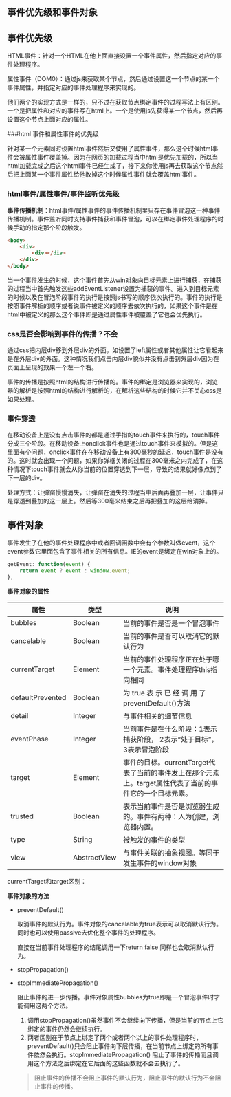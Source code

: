 ## 事件优先级和事件对象

## 事件优先级

HTML事件：针对一个HTML在他上面直接设置一个事件属性，然后指定对应的事件处理程序。

属性事件（DOM0）：通过js来获取某个节点，然后通过设置这一个节点的某一个事件属性，并指定对应的事件处理程序来实现的。

他们两个的实现方式是一样的，只不过在获取节点绑定事件的过程写法上有区别。一个是把属性和对应的事件写在html上。一个是使用js先获得某一个节点，然后再设置这个节点上面对应的属性。

###html 事件和属性事件的优先级

针对某一个元素同时设置html事件然后又使用了属性事件，那么这个时候html事件会被属性事件覆盖掉。因为在网页的加载过程当中html是优先加载的，所以当html加载完成之后这个html事件已经生成了，接下来你使用js再去获取这个节点然后把上面某一个事件属性给他改掉这个时候属性事件就会覆盖html事件。

### html事件/属性事件/事件监听优先级

**事件传播机制**：html事件/属性事件的事件传播机制里只存在事件冒泡这一种事件传播机制。事件监听同时支持事件捕获和事件冒泡，可以在绑定事件处理程序的时候手动的指定那个阶段触发。

```html
<body>
    <div>
    	<div></div>
    </div>
</body>
```

当一个事件发生的时候，这个事件首先从win对象向目标元素上进行捕获，在捕获的过程当中首先触发这些addEventListener设置为捕获的事件。进入到目标元素的时候以及在冒泡阶段事件的执行是按照js书写的顺序依次执行的。事件的执行是按照事件解析的顺序或者说事件被定义的顺序去依次执行的，如果这个事件是在html中被定义的那么这个事件即是通过属性事件被覆盖了它也会优先执行。

### css是否会影响到事件的传播？**不会**

通过css把内层div移到外层div的外面。如设置了left属性或者其他属性让它看起来是在外层div的外面。这种情况我们点击内层div貌似并没有点击到外层div因为在页面上呈现的效果一个左一个右。 

事件的传播是按照html的结构进行传播的。事件的绑定是浏览器来实现的，浏览器的解析是按照html的结构进行解析的，在解析这些结构的时候它并不关心css是如果处理。

### 事件穿透

在移动设备上是没有点击事件的都是通过手指的touch事件来执行的，touch事件分成三个阶段。在移动设备上onclick事件也是通过touch事件来模拟的。但是这里面有个问题，onclick事件在在移动设备上有300毫秒的延迟，touch事件是没有的。这时就会出现一个问题，如果你弹框关闭的过程在300毫米之内完成了，在这种情况下touch事件就会从你当前的位置穿透到下一层，导致的结果就好像点到了下一层的div。

处理方式：让弹窗慢慢消失，让弹窗在消失的过程当中后面再叠加一层，让事件只是穿透到叠加的这一层上。然后等300毫米结束之后再把叠加的这层给清掉。

## 事件对象

事件发生了在他的事件处理程序中或者回调函数中会有个参数叫做event，这个event参数它里面包含了事件相关的所有信息。IE的event是绑定在win对象上的。

```js
getEvent: function(event) {
    return event ? event : window.event;
},
```

**事件对象的属性**

| 属性    | 类型   | 说明                         |
| ------- | ------ | ---------------------------- |
| bubbles | Boolean | 当前的事件是否是一个冒泡事件 |
| cancelable | Boolean | 当前的事件是否可以取消它的默认行为|
| currentTarget | Element | 当前的事件处理程序正在处于哪一个元素。事件处理程序this指向相同 |
| defaultPrevented | Boolean | 为 true 表 示 已 经 调 用 了 preventDefault()方法|
| detail | Integer | 与事件相关的细节信息|
| eventPhase | Integer | 当前事件是在什么阶段：1表示捕获阶段， 2表示“处于目标”， 3表示冒泡阶段 |
| target | Element | 事件的目标。currentTarget代表了当前的事件发上在那个元素上。target属性代表了当前的事件它的一个目标元素。 |
| trusted | Boolean | 表示当前事件是否是浏览器生成的。事件有两种：人为创建，浏览器内置。 |
| type | String | 被触发的事件的类型 |
| view | AbstractView | 与事件关联的抽象视图。等同于发生事件的window对象 |
currentTarget和target区别：

**事件对象的方法**

* preventDefault()

  取消事件的默认行为。事件对象的cancelable为true表示可以取消默认行为。同时也可以使用passive去优化整个事件的处理程序。

  直接在当前事件处理程序的结尾调用一下return false 同样也会取消默认行为。

* stopPropagation()

* stopImmediatePropagation()

  阻止事件的进一步传播。事件对象属性bubbles为true即是一个冒泡事件时才能调用这两个方法。

  1. 调用stopPropagation()虽然事件不会继续向下传播，但是当前的节点上它绑定的事件仍然会继续执行。
  2. 两者区别在于节点上绑定了两个或者两个以上的事件处理程序时，preventDefault()只会阻止事件向下层传播，在当前节点上绑定的所有事件依然会执行。stopImmediatePropagation() 阻止了事件的传播而且调用这个方法之后绑定在它后面的这些函数就不会去执行了。

  > 阻止事件的传播不会阻止事件的默认行为，阻止事件的默认行为不会阻止事件的传播。

